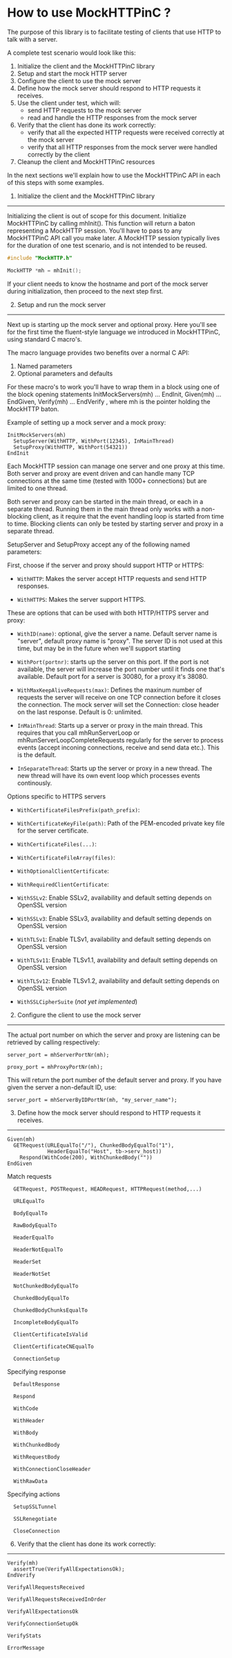 How to use MockHTTPinC ?
========================

The purpose of this library is to facilitate testing of clients that use 
HTTP to talk with a server.

A complete test scenario would look like this:

1. Initialize the client and the MockHTTPinC library
2. Setup and start the mock HTTP server
3. Configure the client to use the mock server
4. Define how the mock server should respond to HTTP requests it receives.
5. Use the client under test, which will:
   * send HTTP requests to the mock server
   * read and handle the HTTP responses from the mock server
6. Verify that the client has done its work correctly:
   * verify that all the expected HTTP requests were received correctly at the mock server
   * verify that all HTTP responses from the mock server were handled correctly by the client
7. Cleanup the client and MockHTTPinC resources

In the next sections we'll explain how to use the MockHTTPinC API in each of this steps with some examples.


1. Initialize the client and the MockHTTPinC library
----------------------------------------------------

Initializing the client is out of scope for this document. Initialize MockHTTPinC by calling mhInit(). This function will return a baton representing a MockHTTP session. You'll have to pass to any MockHTTPinC API call you make later.
A MockHTTP session typically lives for the duration of one test scenario, and is not intended to be reused.

```c
#include "MockHTTP.h"

MockHTTP *mh = mhInit();
```

If your client needs to know the hostname and port of the mock server during initialization, then proceed to the next step first.


2. Setup and run the mock server
--------------------------------

Next up is starting up the mock server and optional proxy. Here you'll see for the first time the fluent-style language we introduced in MockHTTPinC, using standard C macro's.

The macro language provides two benefits over a normal C API:
1. Named parameters
2. Optional parameters and defaults

For these macro's to work you'll have to wrap them in a block using one of the block opening statements InitMockServers(mh) ... EndInit, Given(mh) ... EndGiven, Verify(mh) ... EndVerify , where mh is the pointer holding the MockHTTP baton.

Example of setting up a mock server and a mock proxy:

    InitMockServers(mh)
      SetupServer(WithHTTP, WithPort(12345), InMainThread)
      SetupProxy(WithHTTP, WithPort(54321))
    EndInit


Each MockHTTP session can manage one server and one proxy at this time. Both server and proxy are event driven and can handle many TCP connections at the same time (tested with 1000+ connections) but are limited to one thread. 

Both server and proxy can be started in the main thread, or each in a separate thread. 
Running them in the main thread  only works with a non-blocking client, as it require that the event handling loop is started from time to time. Blocking clients can only be tested by starting server and proxy in a separate thread.


SetupServer and SetupProxy accept any of the following named parameters:


First, choose if the server and proxy should support HTTP or HTTPS:

* `WithHTTP`: Makes the server accept HTTP requests and send HTTP responses.

* `WithHTTPS`: Makes the server support HTTPS.


These are options that can be used with both HTTP/HTTPS server and proxy:

* `WithID(name)`: optional, give the server a name. Default server name is "server", default proxy name is "proxy". The server ID is not used at this time, but may be in the future when we'll support starting
    
* `WithPort(portnr)`: starts up the server on this port. If the port is not available, the server will increase the port number until it finds one that's available. Default port for a server is 30080, for a proxy it's 38080.
   
* `WithMaxKeepAliveRequests(max)`: Defines the maxinum number of requests the server will receive on one TCP connection before it closes the connection. The mock server will set the Connection: close header on the last response. Default is 0: unlimited.

* `InMainThread`: Starts up a server or proxy in the main thread. This requires that you call mhRunServerLoop or mhRunServerLoopCompleteRequests regularly for the server to process events (accept inconing connections, receive and send data etc.). This is the default.

* `InSeparateThread`: Starts up the server or proxy in a new thread. The new thread will have its own event loop which processes events continously.


Options specific to HTTPS servers

* `WithCertificateFilesPrefix(path_prefix)`:
   
* `WithCertificateKeyFile(path)`:
        Path of the PEM-encoded private key file for the server certificate.
   
* `WithCertificateFiles(...)`:
   
* `WithCertificateFileArray(files)`:
   
* `WithOptionalClientCertificate`:
   
* `WithRequiredClientCertificate`:
   
* `WithSSLv2`: Enable SSLv2, availability and default setting depends on OpenSSL version
* `WithSSLv3`: Enable SSLv3, availability and default setting depends on OpenSSL version
* `WithTLSv1`: Enable TLSv1, availability and default setting depends on OpenSSL version
* `WithTLSv11`: Enable TLSv1.1, availability and default setting depends on OpenSSL version
* `WithTLSv12`: Enable TLSv1.2, availability and default setting depends on OpenSSL version
 
* `WithSSLCipherSuite` (_not yet implemented_)


2. Configure the client to use the mock server
----------------------------------------------

The actual port number on which the server and proxy are listening can be retrieved by calling respectively:

    server_port = mhServerPortNr(mh);
    
    proxy_port = mhProxyPortNr(mh);
    
This will return the port number of the default server and proxy. If you have given the server a non-default ID, use:

    server_port = mhServerByIDPortNr(mh, "my_server_name");


3. Define how the mock server should respond to HTTP requests it receives.
--------------------------------------------------------------------------
 
    Given(mh)
      GETRequest(URLEqualTo("/"), ChunkedBodyEqualTo("1"),
                 HeaderEqualTo("Host", tb->serv_host))
        Respond(WithCode(200), WithChunkedBody(""))
    EndGiven


Match requests

      GETRequest, POSTRequest, HEADRequest, HTTPRequest(method,...)

      URLEqualTo

      BodyEqualTo

      RawBodyEqualTo

      HeaderEqualTo

      HeaderNotEqualTo

      HeaderSet

      HeaderNotSet

      NotChunkedBodyEqualTo

      ChunkedBodyEqualTo

      ChunkedBodyChunksEqualTo

      IncompleteBodyEqualTo

      ClientCertificateIsValid

      ClientCertificateCNEqualTo

      ConnectionSetup

Specifying response

      DefaultResponse

      Respond

      WithCode

      WithHeader

      WithBody

      WithChunkedBody

      WithRequestBody

      WithConnectionCloseHeader

      WithRawData


Specifying actions

      SetupSSLTunnel

      SSLRenegotiate

      CloseConnection

6. Verify that the client has done its work correctly:
------------------------------------------------------

    Verify(mh)
      assertTrue(VerifyAllExpectationsOk);
    EndVerify

    VerifyAllRequestsReceived

    VerifyAllRequestsReceivedInOrder

    VerifyAllExpectationsOk

    VerifyConnectionSetupOk

    VerifyStats

    ErrorMessage

